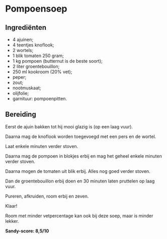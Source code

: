 # Pompoensoep

## Ingrediënten

* 4 ajuinen;
* 4 teentjes knoflook;
* 2 wortels;
* 1 blik tomaten 250 gram;
* 1 kg pompoen (butternut is de beste soort);
* 2 liter groentebouillon;
* 250 ml kookroom (20% vet);
* peper;
* zout;
* nootmuskaat;
* olijfolie;
* garnituur: pompoenpitten.

## Bereiding

Eerst de ajuin bakken tot hij mooi glazig is (op een laag vuur).

Daarna mag de knoflook worden toegevoegd met een pers en de wortel.

Laat enkele minuten verder stoven.

Daarna mag de pompoen in blokjes erbij en mag het geheel enkele minuten verder stoven.

Daarna mogen de tomaten uit blik erbij. Alles nog goed verder stoven.

Dan de groentebouillon erbij doen en 30 minuten laten pruttelen op laag vuur.

Pureren, afkruiden, room erbij en zeven.

Klaar!

Room met minder vetpercentage kan ook bij deze soep, maar is minder lekker.

**Sandy-score: 8,5/10**
